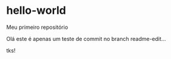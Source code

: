 # hello-world
Meu primeiro repositório

Olá este é apenas um teste de commit no branch readme-edit...

tks!

